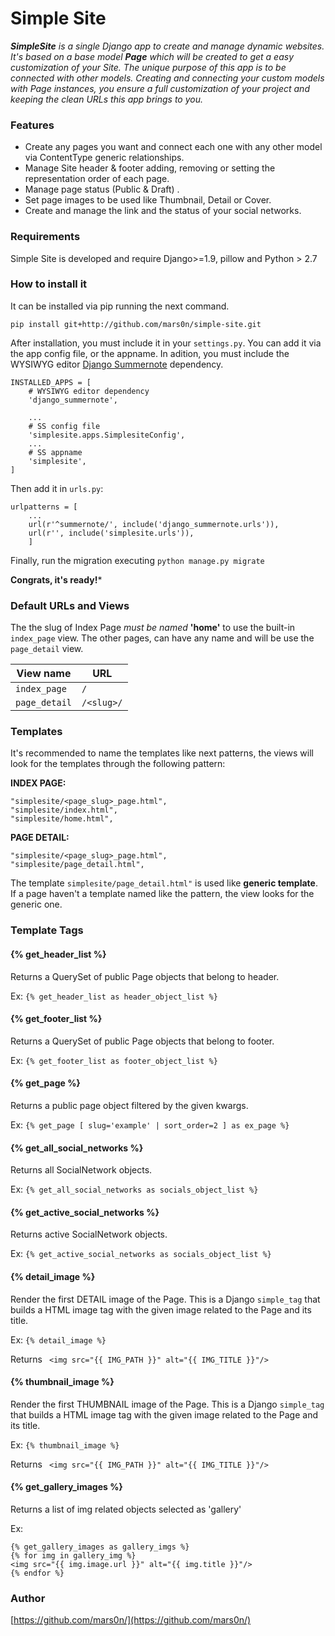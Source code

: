 # Simple Site
 ***SimpleSite*** *is a single Django app to create and manage dynamic websites. It's based on a base model* ***Page***  *which will be created to get a easy customization of your Site. The unique purpose of this app is to be connected with other models. Creating and connecting your custom models with Page instances, you ensure a full customization of your project and keeping the clean URLs this app brings to you.*


### Features

* Create any pages you want and connect each one with any other model via ContentType generic relationships.
* Manage Site header & footer adding, removing or setting the representation order of each page.
* Manage page status (Public & Draft) .
* Set page images to be used like Thumbnail, Detail or Cover. 
* Create and manage the link and the status of your social networks.

### Requirements

Simple Site is developed and require Django>=1.9, pillow and Python > 2.7

### How to install it

It can be installed via pip running the next command.
```
pip install git+http://github.com/mars0n/simple-site.git
```

After installation, you must include it in your ```settings.py```. You can add it via the app config file, or the appname. In adition, you must include the WYSIWYG editor [Django Summernote](https://github.com/summernote/django-summernote) dependency.

```
INSTALLED_APPS = [
    # WYSIWYG editor dependency
    'django_summernote',

    ...
    # SS config file
    'simplesite.apps.SimplesiteConfig',
    ...
    # SS appname
    'simplesite',
]
```
Then add it in ```urls.py```:
```
urlpatterns = [
    ...
    url(r'^summernote/', include('django_summernote.urls')),
    url(r'', include('simplesite.urls')),
    ]
```
Finally, run the migration executing ```python manage.py migrate```

**Congrats, it's ready!***

### Default URLs and Views

The the slug of Index Page *must be named* **'home'** to use the built-in `index_page` view. The other pages, can have any name and will be use the `page_detail` view.

|     View name   |URL              |
|-----------------|-----------------|
|`index_page`     |`/`              |
|`page_detail`    |`/<slug>/`       |

### Templates

It's recommended to name the templates like next patterns, the views will look for the templates through the following pattern:

**INDEX PAGE:**
```
"simplesite/<page_slug>_page.html",
"simplesite/index.html",
"simplesite/home.html",
```
**PAGE DETAIL:**
```
"simplesite/<page_slug>_page.html",
"simplesite/page_detail.html",
```

The template ```simplesite/page_detail.html"``` is used like **generic template**. If a page haven't a template named like the pattern, the view looks for the generic one.

### Template Tags

#### {% get_header_list %}

Returns a QuerySet of public Page objects  that belong to header.

Ex:
``` {% get_header_list as header_object_list %} ```

#### {% get_footer_list %}

Returns a QuerySet of public Page objects that belong to footer.

Ex:
``` {% get_footer_list as footer_object_list %} ```

#### {% get_page %}

Returns a public page object filtered by the given kwargs.

Ex:
``` {% get_page [ slug='example' | sort_order=2 ] as ex_page %} ```

#### {% get_all_social_networks %}

Returns all SocialNetwork objects.

Ex:
``` {% get_all_social_networks as socials_object_list %} ```

#### {% get_active_social_networks %}

Returns active SocialNetwork objects.

Ex:
``` {% get_active_social_networks as socials_object_list %} ```

#### {% detail_image %}
Render the first DETAIL image of the Page. This is a Django ```simple_tag``` that builds a HTML image tag with the given image related to the Page and its title.  

Ex:
``` {% detail_image %} ```

Returns ``` <img src="{{ IMG_PATH }}" alt="{{ IMG_TITLE }}"/>``` 

#### {% thumbnail_image %}
Render the first THUMBNAIL image of the Page. This is a Django ```simple_tag``` that builds a HTML image tag with the given image related to the Page and its title.  

Ex:
``` {% thumbnail_image %} ```

Returns ``` <img src="{{ IMG_PATH }}" alt="{{ IMG_TITLE }}"/>``` 


#### {% get_gallery_images %}
Returns a list of img related objects selected as 'gallery'

Ex:
``` 
{% get_gallery_images as gallery_imgs %}
{% for img in gallery_img %}
<img src="{{ img.image.url }}" alt="{{ img.title }}"/>
{% endfor %}
``` 

### Author
[https://github.com/mars0n/](https://github.com/mars0n/)
